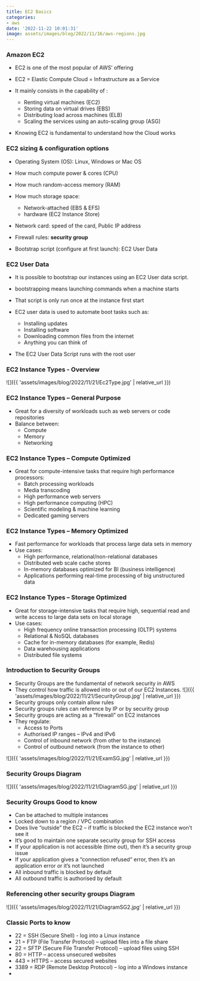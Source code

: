 ```yaml
---
title: EC2 Basics
categories:
- aws
date: '2022-11-22 10:01:31'
image: assets/images/blog/2022/11/16/aws-regions.jpg
---
```


### Amazon EC2
* EC2 is one of the most popular of AWS’ offering
* EC2 = Elastic Compute Cloud = Infrastructure as a Service
* It mainly consists in the capability of :
    * Renting virtual machines (EC2)
    * Storing data on virtual drives (EBS)
    * Distributing load across machines (ELB)
    * Scaling the services using an auto-scaling group (ASG)

* Knowing EC2 is fundamental to understand how the Cloud works

### EC2 sizing & configuration options
* Operating System (OS): Linux, Windows or Mac OS 
* How much compute power & cores (CPU)
* How much random-access memory (RAM)
* How much storage space:
    * Network-attached (EBS & EFS)
    * hardware (EC2 Instance Store)

* Network card: speed of the card, Public IP address
* Firewall rules: **security group**
* Bootstrap script (configure at first launch): EC2 User Data

### EC2 User Data
* It is possible to bootstrap our instances using an EC2 User data script. 
* bootstrapping means launching commands when a machine starts
* That script is only run once at the instance first start
* EC2 user data is used to automate boot tasks such as:
    * Installing updates
    * Installing software
    * Downloading common files from the internet
    * Anything you can think of

* The EC2 User Data Script runs with the root user

### EC2 Instance Types - Overview
![]({{ 'assets/images/blog/2022/11/21/Ec2Type.jpg' | relative_url }})

### EC2 Instance Types – General Purpose
* Great for a diversity of workloads such as web servers or code repositories
* Balance between: 
    * Compute
    * Memory
    * Networking

### EC2 Instance Types – Compute Optimized
* Great for compute-intensive tasks that require high performance processors:
    * Batch processing workloads
    * Media transcoding
    * High performance web servers
    * High performance computing (HPC)
    * Scientific modeling & machine learning
    * Dedicated gaming servers

### EC2 Instance Types – Memory Optimized
* Fast performance for workloads that process large data sets in memory
* Use cases:
    * High performance, relational/non-relational databases
    * Distributed web scale cache stores
    * In-memory databases optimized for BI (business intelligence)
    * Applications performing real-time processing of big unstructured data

### EC2 Instance Types – Storage Optimized
* Great for storage-intensive tasks that require high, sequential read and write access to large data sets on local storage
* Use cases:
    * High frequency online transaction processing (OLTP) systems
    * Relational & NoSQL databases
    * Cache for in-memory databases (for example, Redis)
    * Data warehousing applications
    * Distributed file systems

### Introduction to Security Groups
* Security Groups are the fundamental of network security in AWS
* They control how traffic is allowed into or out of our EC2 Instances.
![]({{ 'assets/images/blog/2022/11/21/SecurityGroup.jpg' | relative_url }})
* Security groups only contain allow rules
* Security groups rules can reference by IP or by security group
* Security groups are acting as a “firewall” on EC2 instances
* They regulate:
    * Access to Ports
    * Authorised IP ranges – IPv4 and IPv6
    * Control of inbound network (from other to the instance)
    * Control of outbound network (from the instance to other)

![]({{ 'assets/images/blog/2022/11/21/ExamSG.jpg' | relative_url }})

### Security Groups Diagram
![]({{ 'assets/images/blog/2022/11/21/DiagramSG.jpg' | relative_url }})

### Security Groups Good to know
* Can be attached to multiple instances
* Locked down to a region / VPC combination
* Does live “outside” the EC2 – if traffic is blocked the EC2 instance won’t see it
* It’s good to maintain one separate security group for SSH access
* If your application is not accessible (time out), then it’s a security group issue
* If your application gives a “connection refused“ error, then it’s an application error or it’s not launched
* All inbound traffic is blocked by default
* All outbound traffic is authorised by default

### Referencing other security groups Diagram
![]({{ 'assets/images/blog/2022/11/21/DiagramSG2.jpg' | relative_url }})

### Classic Ports to know
* 22 = SSH (Secure Shell) - log into a Linux instance
* 21 = FTP (File Transfer Protocol) – upload files into a file share
* 22 = SFTP (Secure File Transfer Protocol) – upload files using SSH
* 80 = HTTP – access unsecured websites
* 443 = HTTPS – access secured websites
* 3389 = RDP (Remote Desktop Protocol) – log into a Windows instance
*
